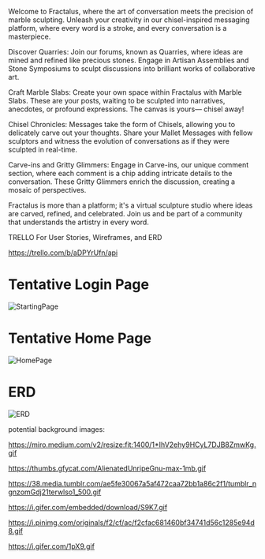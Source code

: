 Welcome to Fractalus, where the art of conversation meets the precision of marble sculpting. Unleash your creativity in our chisel-inspired messaging platform, where every word is a stroke, and every conversation is a masterpiece.

Discover Quarries:
Join our forums, known as Quarries, where ideas are mined and refined like precious stones. Engage in Artisan Assemblies and Stone Symposiums to sculpt discussions into brilliant works of collaborative art.

Craft Marble Slabs:
Create your own space within Fractalus with Marble Slabs. These are your posts, waiting to be sculpted into narratives, anecdotes, or profound expressions. The canvas is yours— chisel away!

Chisel Chronicles:
Messages take the form of Chisels, allowing you to delicately carve out your thoughts. Share your Mallet Messages with fellow sculptors and witness the evolution of conversations as if they were sculpted in real-time.

Carve-ins and Gritty Glimmers:
Engage in Carve-ins, our unique comment section, where each comment is a chip adding intricate details to the conversation. These Gritty Glimmers enrich the discussion, creating a mosaic of perspectives.

Fractalus is more than a platform; it's a virtual sculpture studio where ideas are carved, refined, and celebrated. Join us and be part of a community that understands the artistry in every word.

TRELLO For User Stories, Wireframes, and ERD

https://trello.com/b/aDPYrUfn/api

# Tentative Login Page

![StartingPage](image.png)

# Tentative Home Page

![HomePage](image-1.png)

# ERD

![ERD](image-2.png)

potential background images:

https://miro.medium.com/v2/resize:fit:1400/1*IhV2ehy9HCyL7DJB8ZmwKg.gif

https://thumbs.gfycat.com/AlienatedUnripeGnu-max-1mb.gif

https://38.media.tumblr.com/ae5fe30067a5af472caa72bb1a86c2f1/tumblr_ngnzomGdj21terwlso1_500.gif

https://i.gifer.com/embedded/download/S9K7.gif

https://i.pinimg.com/originals/f2/cf/ac/f2cfac681460bf34741d56c1285e94d8.gif

https://i.gifer.com/1pX9.gif

